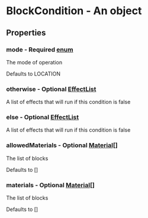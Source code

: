 

# BlockCondition - An object



## Properties



### mode - Required [enum](enum)



 The mode of operation



Defaults to LOCATION



### otherwise - Optional [EffectList](EffectList)



 A list of effects that will run if this condition is false



### else - Optional [EffectList](EffectList)



 A list of effects that will run if this condition is false



### allowedMaterials - Optional [Material[]](Material[])



 The list of blocks



Defaults to []



### materials - Optional [Material[]](Material[])



 The list of blocks



Defaults to []

